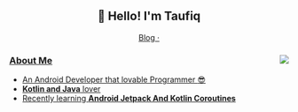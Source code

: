 <h2 align="center">👋 Hello! I'm Taufiq</h2>

<p align="center">
  <a href="http://squaredeep.blogspot.com/">
    Blog ·
</p>
<img align="right" src="https://github-readme-stats.vercel.app/api?username=MtaufiqH&show_icons=true&hide_border=true"/>

### About Me

- An Android Developer that lovable Programmer :sunglasses:
- **Kotlin and Java** lover
- Recently learning **Android Jetpack And Kotlin Coroutines**

<!--END_SECTION:waka-->

<!--
ref:
https://github.com/xiaoluoboding/xiaoluoboding
https://github.com/hritik5102/hritik5102

-->

